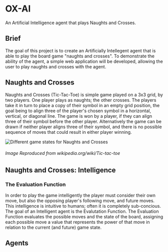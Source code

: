 # OX-AI
An Artificial Intelligence agent that plays Naughts and Crosses.  
  
  
  
## Brief
The goal of this project is to create an Artificially Intellegent agent that is able to play the board game "naughts and crosses".
To demonstrate the ability of the agent, a simple web application will be developed, allowing the user to play naughts and crosses with the agent.

## Naughts and Crosses
Naughts and Crosses (Tic-Tac-Toe) is simple game played on a 3x3 grid, by two players. One player plays as naughts; the other crosses. The players take it in turn to place a copy of their symbol in an empty grid position, the goal being to align three of the player's chosen symbol in a horizontal, vertical, or diagonal line. The game is won by a player, if they can align three of their symbol before the other player. Alternatively the game can be drawn if neither player aligns three of their symbol, and there is no possible sequence of moves that could result in either player winning.

![Different game states for Naughts and Crosses](https://upload.wikimedia.org/wikipedia/commons/thumb/1/1b/Tic-tac-toe-game-1.svg/1920px-Tic-tac-toe-game-1.svg.png)
###### Image Reproduced from wikipedia.org/wiki/Tic-tac-toe


## Naughts and Crosses: Intelligence
### The Evaluation Function
In order to play the game intelligently the player must consider their own move, but also the opposing player's following move, and future moves. This intelligence is intuitive to humans; often it is completely sub-concious. The goal of an Intelligent agent is the Evalutation Function. The Evaluation Function evaluates the possible moves and the state of the board, assigning each possible move a value that represents the power of that move in relation to the current (and future) game state. 

## Agents
### 

